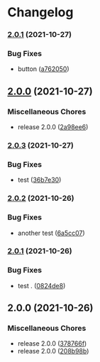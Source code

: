 # Changelog

### [2.0.1](https://www.github.com/dorsaffrigui/fds-test/compare/fds-test-v2.0.0...fds-test-v2.0.1) (2021-10-27)


### Bug Fixes

* button ([a762050](https://www.github.com/dorsaffrigui/fds-test/commit/a762050bc9dfef4ecac600305eff1cdf881b42c8))

## [2.0.0](https://www.github.com/dorsaffrigui/fds-test/compare/fds-test-v2.0.3...fds-test-v2.0.0) (2021-10-27)


### Miscellaneous Chores

* release 2.0.0 ([2a98ee6](https://www.github.com/dorsaffrigui/fds-test/commit/2a98ee6f69e55131361f24b6a4966e281059e056))

### [2.0.3](https://www.github.com/dorsaffrigui/fds-test/compare/fds-test-v2.0.2...fds-test-v2.0.3) (2021-10-27)


### Bug Fixes

* test ([36b7e30](https://www.github.com/dorsaffrigui/fds-test/commit/36b7e305bdc7d43de28a08d89328e343b046c723))

### [2.0.2](https://www.github.com/dorsaffrigui/fds-test/compare/fds-test-v2.0.1...fds-test-v2.0.2) (2021-10-26)


### Bug Fixes

* another test ([6a5cc07](https://www.github.com/dorsaffrigui/fds-test/commit/6a5cc073893223488d3ffa04910daf7f9be8f282))

### [2.0.1](https://www.github.com/dorsaffrigui/fds-test/compare/fds-test-v2.0.0...fds-test-v2.0.1) (2021-10-26)


### Bug Fixes

* test . ([0824de8](https://www.github.com/dorsaffrigui/fds-test/commit/0824de80b9679ed9427d8c5d8a9ae2d847c11451))

## 2.0.0 (2021-10-26)


### Miscellaneous Chores

* release 2.0.0 ([378766f](https://www.github.com/dorsaffrigui/fds-test/commit/378766f50cda27fcee6c80d799df5739824f93bb))
* release 2.0.0 ([208b98b](https://www.github.com/dorsaffrigui/fds-test/commit/208b98ba5ef9439134c8b4e8e7eaf923dc5199d9))
